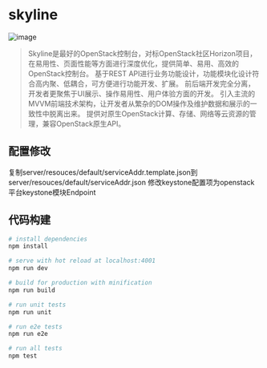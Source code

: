 # skyline

![image](https://forgeplus.trustie.net/projects/ga0fei/skyline/tree/master/skyline-logo.png?raw=true)

> Skyline是最好的OpenStack控制台，对标OpenStack社区Horizon项目，在易用性、页面性能等方面进行深度优化，提供简单、易用、高效的OpenStack控制台。
> 基于REST API进行业务功能设计，功能模块化设计符合高内聚、低耦合，可方便进行功能开发、扩展。
> 前后端开发完全分离，开发者更聚焦于UI展示、操作易用性、用户体验方面的开发。
> 引入主流的MVVM前端技术架构，让开发者从繁杂的DOM操作及维护数据和展示的一致性中脱离出来。
> 提供对原生OpenStack计算、存储、网络等云资源的管理，兼容OpenStack原生API。

## 配置修改
复制server/resouces/default/serviceAddr.template.json到server/resouces/default/serviceAddr.json
修改keystone配置项为openstack平台keystone模块Endpoint

## 代码构建

``` bash
# install dependencies
npm install

# serve with hot reload at localhost:4001
npm run dev

# build for production with minification
npm run build

# run unit tests
npm run unit

# run e2e tests
npm run e2e

# run all tests
npm test
```
